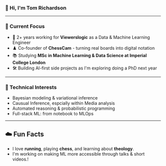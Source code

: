 ### 👋 Hi, I'm Tom Richardson
---
### 🚀 Current Focus
- 🤖 2+ years working for **Viewerslogic** as a Data & Machine Learning Engineer
- ♟️ Co-founder of **ChessCam** - turning real boards into digital notation
- 📚 Studying **MSc in Machine Learning & Data Science at Imperial College London**
- 🛠️ Building AI-first side projects as I'm exploring doing a PhD next year
---
### 🧠 Technical Interests
- Bayesian modeling & variational inference
- Causual Inference, espcially within Media analysis
- Automated reasoning & probabilistic programming
- Full-stack ML: from notebook to MLOps
---
## ☁️ Fun Facts
- I love **running**, playing **chess**, and learning about **theology**.
- I'm working on making ML more accessible through talks & short videos.!
